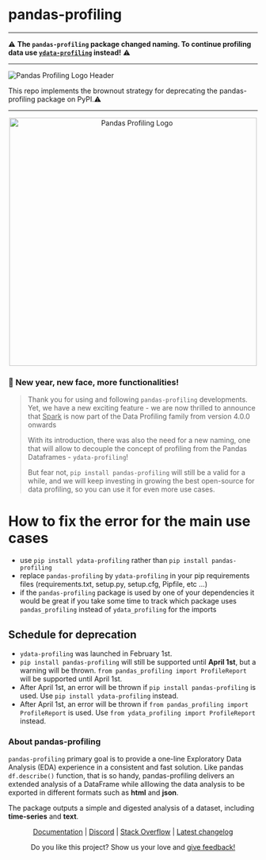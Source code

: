 # pandas-profiling

---

⚠️ **The `pandas-profiling` package changed naming. To continue profiling data use [`ydata-profiling`](https://github.com/ydataai/ydata-profiling) instead!** ⚠️

---


![Pandas Profiling Logo Header](https://pandas-profiling.ydata.ai/docs/assets/logo_header.png)


This repo implements the brownout strategy for deprecating the pandas-profiling package on PyPI.⚠️

---


<p align="center"><img width="500" src="https://ydata-profiling.ydata.ai/docs/assets/logo_header.png" alt="Pandas Profiling Logo"></p>

### 🎊 New year, new face, more functionalities! 
> Thank you for using and following ``pandas-profiling`` developments. Yet, we have a new exciting feature - we are now thrilled to announce
> that <u>Spark</u> is now part of the Data Profiling family from version 4.0.0 onwards
> 
> With its introduction, there was also the need for a new naming, one that will allow to decouple the concept of profiling from the Pandas Dataframes - `ydata-profiling`! 
> 
> But fear not, `pip install pandas-profiling` will still be a valid for a while, and we will keep investing in growing the best open-source for data profiling, so you can use it for even more use cases.
# How to fix the error for the main use cases

- use `pip install ydata-profiling` rather than `pip install pandas-profiling`
- replace `pandas-profiling` by `ydata-profiling` in your pip requirements files (requirements.txt, setup.py, setup.cfg, Pipfile, etc ...)
- if the `pandas-profiling` package is used by one of your dependencies it would be great if you take some time to track which package uses `pandas_profiling` instead of `ydata_profiling` for the imports

## Schedule for deprecation
- `ydata-profiling` was launched in February 1st. 
- `pip install pandas-profiling` will still be supported until **April 1st**, but a warning will be thrown. `from pandas_profiling import ProfileReport` will be supported until April 1st.
- After April 1st, an error will be thrown if `pip install pandas-profiling` is used. Use `pip install ydata-profiling` instead.
- After April 1st, an error will be thrown if `from pandas_profiling import ProfileReport` is used. Use `from ydata_profiling import ProfileReport` instead.


### About pandas-profiling
`pandas-profiling` primary goal is to provide a one-line Exploratory Data Analysis (EDA) experience in a consistent and fast solution. Like pandas `df.describe()` function, that is so handy, pandas-profiling delivers an extended analysis of a DataFrame while alllowing the data analysis to be exported in different formats such as **html** and **json**.

The package outputs a simple and digested analysis of a dataset, including **time-series** and **text**. 


<p align="center">
  <a href="https://pandas-profiling.ydata.ai/docs/master/">Documentation</a>
  |
  <a href="https://discord.com/invite/mw7xjJ7b7s">Discord</a>
  | 
  <a href="https://stackoverflow.com/questions/tagged/pandas-profiling">Stack Overflow</a>
  |
  <a href="https://pandas-profiling.ydata.ai/docs/master/pages/reference/changelog.html#changelog">Latest changelog</a>

</p>

<p align="center">
  Do you like this project? Show us your love and <a href="https://engage.ydata.ai">give feedback!</a>
</p>
